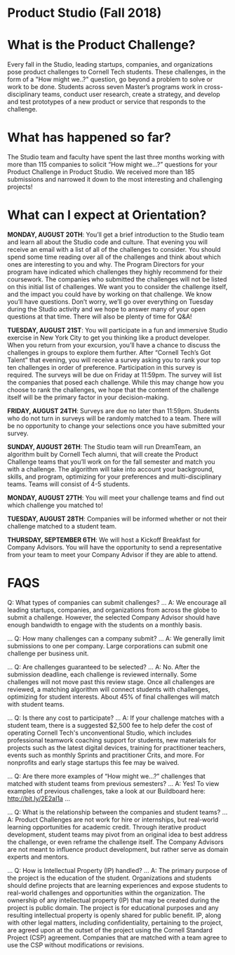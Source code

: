 # Product Studio (Fall 2018)

# What is the Product Challenge?
Every fall in the Studio, leading startups, companies, and organizations pose product challenges to Cornell Tech students. These challenges, in the form of a "How might we..?" question, go beyond a problem to solve or work to be done. Students across seven Master’s programs work in cross-disciplinary teams, conduct user research, create a strategy, and develop and test prototypes of a new product or service that responds to the challenge.

# What has happened so far?

The Studio team and faculty have spent the last three months working with more than 115 companies to solicit “How might we…?” questions for your Product Challenge in Product Studio. We received more than 185 submissions and narrowed it down to the most interesting and challenging projects!

# What can I expect at Orientation?

**MONDAY, AUGUST 20TH**:
You’ll get a brief introduction to the Studio team and learn all about the Studio code and culture. 
That evening you will receive an email with a list of all of the challenges to consider. You should spend some time reading over all of the challenges and think about which ones are interesting to you and why. The Program Directors for your program have indicated which challenges they highly recommend for their coursework. The companies who submitted the challenges will not be listed on this initial list of challenges. We want you to consider the challenge itself, and the impact you could have by working on that challenge.
We know you’ll have questions. Don’t worry, we’ll go over everything on Tuesday during the Studio activity and we hope to answer many of your open questions at that time. There will also be plenty of time for Q&A! 

**TUESDAY, AUGUST 21ST**: 
You will participate in a fun and immersive Studio exercise in New York City to get you thinking like a product developer. When you return from your excursion, you’ll have a chance to discuss the challenges in groups to explore them further.
After “Cornell Tech’s Got Talent” that evening, you will receive a survey asking you to rank your top ten challenges in order of preference. Participation in this survey is required. The surveys will be due on Friday at 11:59pm. 
The survey will list the companies that posed each challenge. While this may change how you choose to rank the challenges, we hope that the content of the challenge itself will be the primary factor in your decision-making. 




**FRIDAY, AUGUST 24TH**:
Surveys are due no later than 11:59pm. Students who do not turn in surveys will be randomly matched to a team. There will be no opportunity to change your selections once you have submitted your survey.

**SUNDAY, AUGUST 26TH**:
The Studio team will run DreamTeam, an algorithm built by Cornell Tech alumni, that will create the Product Challenge teams that you’ll work on for the fall semester and match you with a challenge. The algorithm will take into account your background, skills, and program, optimizing for your preferences and multi-disciplinary teams. Teams will consist of 4-5 students.

**MONDAY, AUGUST 27TH**:
You will meet your challenge teams and find out which challenge you matched to!

**TUESDAY, AUGUST 28TH**: 
Companies will be informed whether or not their challenge matched to a student team.

**THURSDAY, SEPTEMBER 6TH**:
We will host a Kickoff Breakfast for Company Advisors. You will have the opportunity to send a representative from your team to meet your Company Advisor if they are able to attend. 



# FAQS
Q: What types of companies can submit challenges?
...
A: We encourage all leading startups, companies, and organizations from across the globe to submit a challenge. However, the selected Company Advisor should have enough bandwidth to engage with the students on a monthly basis.

...
Q: How many challenges can a company submit?
...
A: We generally limit submissions to one per company. Large corporations can submit one challenge per business unit.

...
Q: Are challenges guaranteed to be selected?
...
A: No. After the submission deadline, each challenge is reviewed internally. Some challenges will not move past this review stage.
Once all challenges are reviewed, a matching algorithm will connect students with challenges, optimizing for student interests.
About 45% of final challenges will match with student teams.

...
Q: Is there any cost to participate?
...
A: If your challenge matches with a student team, there is a suggested $2,500 fee to help defer the cost of operating Cornell Tech's unconventional Studio, which includes professional teamwork coaching support for students, new materials for projects such as the latest digital devices, training for practitioner teachers, events such as monthly Sprints and practitioner Crits, and more. For nonprofits and early stage startups this fee may be waived.

...
Q: Are there more examples of “How might we...?” challenges that matched with student teams from previous semesters?
...
A: Yes! To view examples of previous challenges, take a look at our Buildboard here: http://bit.ly/2E2aI1a ...

...
Q: What is the relationship between the companies and student teams?
...
A: Product Challenges are not work for hire or internships, but real-world learning opportunities for academic credit. Through iterative product development, student teams may pivot from an original idea to best address the challenge, or even reframe the challenge itself. The Company Advisors are not meant to influence product development, but rather serve as domain experts and mentors.

...
Q: How is Intellectual Property (IP) handled?
...
A: The primary purpose of the project is the education of the student. Organizations and students should define projects that are learning experiences and expose students to real-world challenges and opportunities within the organization. The ownership of any intellectual property (IP) that may be created during the project is public domain. The project is for educational purposes and any resulting intellectual property is openly shared for public benefit. IP, along with other legal matters, including confidentiality, pertaining to the project, are agreed upon at the outset of the project using the Cornell Standard Project (CSP) agreement. Companies that are matched with a team agree to use the CSP without modifications or revisions.
